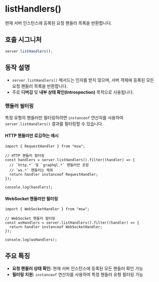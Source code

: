 # listHandlers()

현재 서버 인스턴스에 등록된 요청 핸들러 목록을 반환합니다.

## 호출 시그니처

```typescript
server.listHandlers();
```

## 동작 설명

- `server.listHandlers()` 메서드는 인자를 받지 않으며, 서버 객체에 등록된 모든 요청 핸들러 목록을 반환합니다.
- 주로 **디버깅** 및 **내부 상태 확인(Introspection)** 목적으로 사용됩니다.

### 핸들러 필터링

특정 유형의 핸들러만 필터링하려면 `instanceof` 연산자를 사용하여 `server.listHandlers()` 결과를 필터링할 수 있습니다.

#### HTTP 핸들러만 로깅하는 예시

```tsx
import { RequestHandler } from "msw";

// HTTP 핸들러 필터링
const handlers = server.listHandlers().filter((handler) => {
  // `http.*` 및 `graphql.*` 핸들러만 포함
  // `ws.*` 핸들러는 제외
  return handler instanceof RequestHandler;
});

console.log(handlers);
```

#### WebSocket 핸들러만 필터링

```tsx
import { WebSocketHandler } from "msw";

// WebSocket 핸들러 필터링
const wsHandlers = server.listHandlers().filter((handler) => {
  return handler instanceof WebSocketHandler;
});

console.log(wsHandlers);
```

## 주요 특징

- **요청 핸들러 상태 확인:** 현재 서버 인스턴스에 등록된 모든 핸들러 확인 가능
- **필터링 지원:** `instanceof` 연산자를 사용하여 특정 핸들러 유형 필터링 가능
